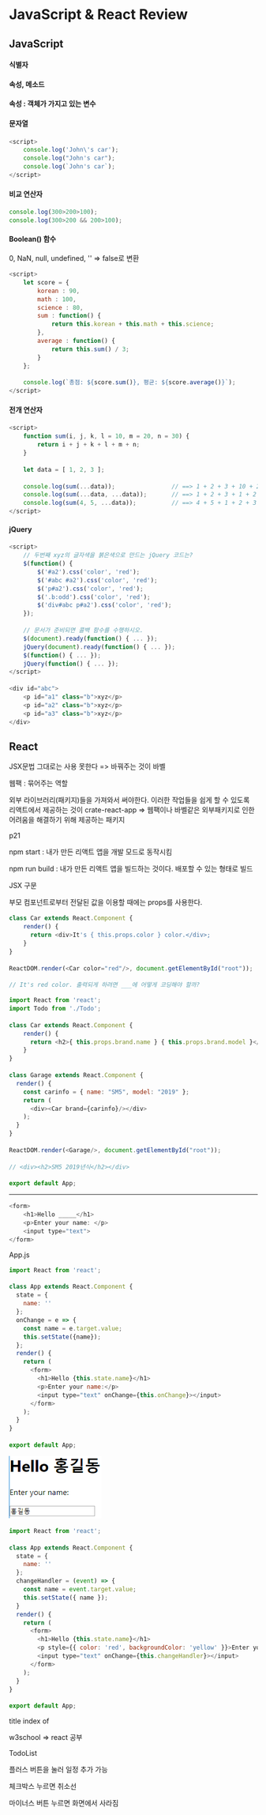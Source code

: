 # JavaScript & React Review

## JavaScript

#### 식별자

#### 속성, 메소드

#### 속성 : 객체가 가지고 있는 변수



#### 문자열

```javascript
<script>
    console.log('John\'s car');
    console.log("John's car");
    console.log(`John's car`);
</script>
```



#### 비교 연산자

```javascript
console.log(300>200>100);
console.log(300>200 && 200>100);
```



#### Boolean() 함수

0, NaN, null, undefined, '' => false로 변환





```javascript
<script>
    let score = {
        korean : 90,
        math : 100,
        science : 80,
        sum : function() {
            return this.korean + this.math + this.science;
        },
        average : function() {
            return this.sum() / 3;
        }
    };

    console.log(`총점: ${score.sum()}, 평균: ${score.average()}`);
</script>
```





#### 전개 연산자

```javascript
<script>
    function sum(i, j, k, l = 10, m = 20, n = 30) {
        return i + j + k + l + m + n;
    }

    let data = [ 1, 2, 3 ];

    console.log(sum(...data));                // ==> 1 + 2 + 3 + 10 + 20 + 30 = 66
    console.log(sum(...data, ...data));       // ==> 1 + 2 + 3 + 1 + 2 + 3 = 12
    console.log(sum(4, 5, ...data));          // ==> 4 + 5 + 1 + 2 + 3 + 30 = 45
</script>
```



#### jQuery

```javascript
<script>
    // 두번째 xyz의 글자색을 붉은색으로 만드는 jQuery 코드는?
    $(function() {
        $('#a2').css('color', 'red');
        $('#abc #a2').css('color', 'red');
        $('p#a2').css('color', 'red');
        $('.b:odd').css('color', 'red');
        $('div#abc p#a2').css('color', 'red');
    });

    // 문서가 준비되면 콜백 함수를 수행하시오.
    $(document).ready(function() { ... });
    jQuery(document).ready(function() { ... });
    $(function() { ... });
    jQuery(function() { ... });
</script>

<div id="abc">
    <p id="a1" class="b">xyz</p>
    <p id="a2" class="b">xyz</p>
    <p id="a3" class="b">xyz</p>
</div>
```



## React

JSX문법 그대로는 사용 못한다 => 바꿔주는 것이 바벨

웹팩 : 묶어주는 역할

외부 라이브러리(패키지)들을 가져와서 써야한다. 이러한 작업들을 쉽게 할 수 있도록 리액트에서 제공하는 것이 crate-react-app => 웹팩이나 바벨같은 외부패키지로 인한 어려움을 해결하기 위해 제공하는 패키지



p21

npm start : 내가 만든 리액트 앱을 개발 모드로 동작시킴

npm run build : 내가 만든 리액트 앱을 빌드하는 것이다. 배포할 수 있는 형태로 빌드



JSX 구문



부모 컴포넌트로부터 전달된 값을 이용할 때에는 props를 사용한다.

```js
class Car extends React.Component {
    render() {
      return <div>It's { this.props.color } color.</div>;
    }
}

ReactDOM.render(<Car color="red"/>, document.getElementById("root"));

// It's red color. 출력되게 하려면 ___에 어떻게 코딩해야 할까?
```





```js
import React from 'react';
import Todo from './Todo';

class Car extends React.Component {
    render() {
      return <h2>{ this.props.brand.name } { this.props.brand.model }</h2>
    }
}

class Garage extends React.Component {
  render() {
    const carinfo = { name: "SM5", model: "2019" };
    return (
      <div><Car brand={carinfo}/></div>
    );
  }
}

ReactDOM.render(<Garage/>, document.getElementById("root"));

// <div><h2>SM5 2019년식</h2></div>

export default App;
```



---



```js
<form>
    <h1>Hello _____</h1>
    <p>Enter your name: </p>
    <input type="text">
</form>
```



App.js

```js
import React from 'react';

class App extends React.Component {
  state = {
    name: ''
  };
  onChange = e => {
    const name = e.target.value;
    this.setState({name});
  };
  render() {
    return (
      <form>
        <h1>Hello {this.state.name}</h1>
        <p>Enter your name:</p>
        <input type="text" onChange={this.onChange}></input>
      </form>
    );
  }
}

export default App;
```



![image-20200207143136550](images/image-20200207143136550.png)



```js
import React from 'react';

class App extends React.Component {
  state = {
    name: ''
  };
  changeHandler = (event) => {
    const name = event.target.value;
    this.setState({ name });
  }
  render() {
    return (
      <form>
        <h1>Hello {this.state.name}</h1>
        <p style={{ color: 'red', backgroundColor: 'yellow' }}>Enter your name</p>
        <input type="text" onChange={this.changeHandler}></input>
      </form>
    );
  }
}

export default App;
```



title index of

w3school => react 공부



TodoList

플러스 버튼을 눌러 일정 추가 가능

체크박스 누르면 취소선

마이너스 버튼 누르면 화면에서 사라짐

